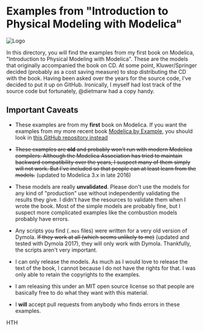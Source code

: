 # Examples from "Introduction to Physical Modeling with Modelica"

![Logo](https://rawgithub.com/xogeny/FirstBookExamples/master/FirstBookExamples/Resources/Images/animated-logo.gif)

In this directory, you will find the examples from my first book on
Modelica, "Introduction to Physical Modeling with Modelica".  These are
the models that originally accompanied the book on CD.  At some point,
Kluwer/Springer decided (probably as a cost saving measure) to stop
distributing the CD with the book.  Having been asked over the years
for the source code, I've decided to put it up on GitHub.  Ironically,
I myself had lost track of the source code but fortunately, @dietmarw
had a copy handy.

## Important Caveats

  * These examples are from my **first** book on Modelica.  If you want
    the examples from my more recent book [Modelica by Example](http://book.xogeny.com),
    you should look in [this GitHub repository instead](https://github.com/xogeny/ModelicaBook)

  * ~~These examples are **old** and probably won't run with modern Modelica
    compilers.  Although the Modelica Association has tried to maintain
    backward compatibility over the years, I suspect many of them simply
    will not work.  But I've included so that people can at least learn
    from the models.~~ (updated to Modelica 3.x in late 2016)

  * These models are really **unvalidated**.  Please don't use the models
    for any kind of "production" use without independently validating the
    results they give.  I didn't have the resources to validate them
    when I wrote the book.  Most of the simple models are probably fine,
    but I suspect more complicated examples like the combustion models
    probably have errors.

  * Any scripts you find (`.mos` files) were written for a very old version
    of Dymola. ~~If they work at all (which seems unlikely to me)~~
    (updated and tested with Dymola 2017), they will
    only work with Dymola.  Thankfully, the scripts aren't very important.

  * I can only release the models.  As much as I would love to release the
    text of the book, I cannot because I do not have the rights for that.
    I was only able to retain the copyrights to the examples.

  * I am releasing this under an MIT open source license so that people
    are basically free to do what they want with this material.

  * I **will** accept pull requests from anybody who finds errors in these
    examples.

HTH
